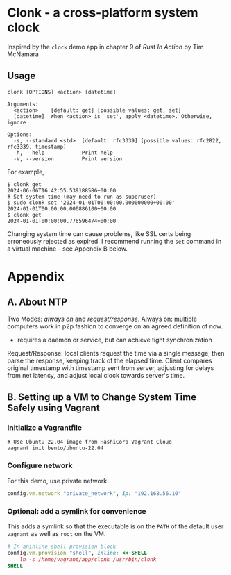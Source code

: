 # Clonk - a cross-platform system clock
Inspired by the `clock` demo app in chapter 9 of *Rust In Action* by Tim McNamara
## Usage
```shell
clonk [OPTIONS] <action> [datetime]

Arguments:
  <action>    [default: get] [possible values: get, set]
  [datetime]  When <action> is 'set', apply <datetime>. Otherwise, ignore

Options:
  -s, --standard <std>  [default: rfc3339] [possible values: rfc2822, rfc3339, timestamp]
  -h, --help            Print help
  -V, --version         Print version
```
For example,
```shell
$ clonk get
2024-06-06T16:42:55.539188586+00:00
# Set system time (may need to run as superuser)
$ sudo clonk set '2024-01-01T00:00:00.000000000+00:00'
2024-01-01T00:00:00.000886100+00:00
$ clonk get
2024-01-01T00:00:00.776596474+00:00
```
Changing system time can cause problems, like SSL certs being erroneously rejected as expired. I recommend running the `set` command in a virtual machine - see Appendix B below.
# Appendix
## A. About NTP
Two Modes: *always on* and *request/response*.
Always on: multiple computers work in p2p fashion to converge on an agreed definition of now.
- requires a daemon or service, but can achieve tight synchronization

Request/Response: local clients request the time via a single message, then parse the response, keeping track of the elapsed time.
Client compares original timestamp with timestamp sent from server, adjusting for delays from net latency, and adjust local clock towards server's time.

## B. Setting up a VM to Change System Time Safely using Vagrant
### Initialize a Vagrantfile
```shell
# Use Ubuntu 22.04 image from HashiCorp Vagrant Cloud
vagrant init bento/ubuntu-22.04
```
### Configure network
For this demo, use private network 
```ruby
config.vm.network "private_network", ip: "192.168.56.10"
```
### Optional: add a symlink for convenience
This adds a symlink so that the executable is on the `PATH` of the default user `vagrant` as well as `root` on the VM.
```ruby
# In aninline shell provision block
config.vm.provision "shell", inline: <<-SHELL
    ln -s /home/vagrant/app/clonk /usr/bin/clonk
SHELL
```


